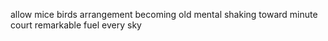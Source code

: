 allow mice birds arrangement becoming old mental shaking toward minute court remarkable fuel every sky